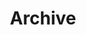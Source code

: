 ---
title: "Archive"
layout: "archives"
url: "/archives"
summary: "archives"
cover:
  image: https://spcdn.pages.dev/rainbow-superthin.webp
  alt: Blog Archive
  hidden: true
  hiddenInList: false
  hiddenInSingle: false
---